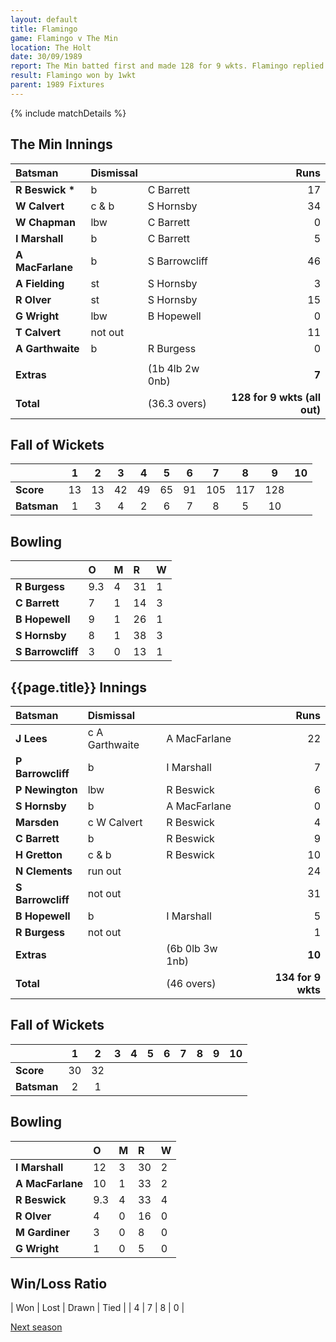 ```yaml
---
layout: default
title: Flamingo
game: Flamingo v The Min
location: The Holt
date: 30/09/1989
report: The Min batted first and made 128 for 9 wkts. Flamingo replied with 134 for 9 wkts
result: Flamingo won by 1wkt
parent: 1989 Fixtures
---
```


{% include matchDetails %}

## The Min Innings

| Batsman | Dismissal |  | Runs |
|:---|:---|---|---:|
| **R Beswick &#42;** | b | C Barrett | 17 |
| **W Calvert** | c & b | S Hornsby | 34 |
| **W Chapman** | lbw | C Barrett | 0 |
| **I Marshall** | b | C Barrett | 5 |
| **A MacFarlane** | b | S Barrowcliff | 46 |
| **A Fielding** | st | S Hornsby | 3 |
| **R Olver** | st | S Hornsby | 15 |
| **G Wright** | lbw | B Hopewell | 0 |
| **T Calvert** | not out |  | 11 |
| **A  Garthwaite** | b | R Burgess | 0 |
|  |  |  |  |
| **Extras** | | (1b 4lb 2w 0nb) | **7** |
| **Total** | | (36.3 overs) | **128 for 9 wkts (all out)** |

## Fall of Wickets

| | 1 | 2 | 3 | 4 | 5 | 6 | 7 | 8 | 9 | 10 |
|---|:---:|:---:|:---:|:---:|:---:|:---:|:---:|:---:|:---:|:---:|
| **Score** | 13 | 13 | 42 | 49 | 65 | 91 | 105 | 117 | 128 |  |
| **Batsman** | 1 | 3 | 4 | 2 | 6 | 7 | 8 | 5 | 10 |  |

## Bowling

| | O | M | R | W |
|---|:---|:---|:---|:---|
| **R Burgess** | 9.3 | 4 | 31 | 1 |
| **C Barrett** | 7 | 1 | 14 | 3 |
| **B Hopewell** | 9 | 1 | 26 | 1 |
| **S Hornsby** | 8 | 1 | 38 | 3 |
| **S Barrowcliff** | 3 | 0 | 13 | 1 |

## {{page.title}} Innings

| Batsman | Dismissal |  | Runs |
|:---|:---|---|---:|
| **J Lees** | c A Garthwaite | A MacFarlane | 22 |
| **P Barrowcliff** | b | I Marshall | 7 |
| **P Newington** | lbw | R Beswick | 6 |
| **S Hornsby** | b | A MacFarlane | 0 |
| **Marsden** | c W Calvert | R Beswick | 4 |
| **C Barrett** | b | R Beswick | 9 |
| **H Gretton** | c & b | R Beswick | 10 |
| **N Clements** | run out |  | 24 |
| **S Barrowcliff** | not out |  | 31 |
| **B Hopewell** | b | I Marshall | 5 |
| **R Burgess** | not out |  | 1 |
| **Extras** | | (6b 0lb 3w 1nb) | **10** |
| **Total** | | (46 overs) | **134 for 9 wkts** |

## Fall of Wickets

| | 1 | 2 | 3 | 4 | 5 | 6 | 7 | 8 | 9 | 10 |
|---|:---:|:---:|:---:|:---:|:---:|:---:|:---:|:---:|:---:|:---:|
| **Score** | 30 | 32 |  |  |  |  |  |  |  |  |
| **Batsman** | 2 | 1 |  |  |  |  |  |  |  |  |

## Bowling

| | O | M | R | W |
|---|:---|:---|:---|:---|
| **I Marshall** | 12 | 3 | 30 | 2 |
| **A MacFarlane** | 10 | 1 | 33 | 2 |
| **R Beswick** | 9.3 | 4 | 33 | 4 |
| **R Olver** | 4 | 0 | 16 | 0 |
| **M Gardiner** | 3 | 0 | 8 | 0 |
| **G Wright** | 1 | 0 | 5 | 0 |

## Win/Loss Ratio

| Won | Lost | Drawn | Tied |
| 4 | 7 | 8 | 0 |

[Next season](../1990)